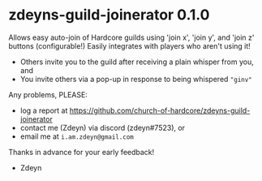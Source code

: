 # zdeyns-guild-joinerator 0.1.0
Allows easy auto-join of Hardcore guilds using 'join x', 'join y', and 'join z' buttons (configurable!)
Easily integrates with players who aren't using it! 
 - Others invite you to the guild after receiving a plain whisper from you, and 
 - You invite others via a pop-up in response to being whispered `"ginv"`

Any problems, PLEASE:
 - log a report at https://github.com/church-of-hardcore/zdeyns-guild-joinerator
 - contact me (Zdeyn) via discord (zdeyn#7523), or
 - email me at `i.am.zdeyn@gmail.com`

Thanks in advance for your early feedback!

- Zdeyn
